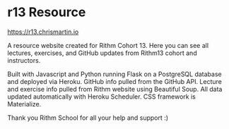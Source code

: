 # r13 Resource

https://r13.chrismartin.io

A resource website created for Rithm Cohort 13. Here you can see all lectures, exercises, and GitHub updates from Rithm13 cohort and instructors.

Built with Javascript and Python running Flask on a PostgreSQL database and deployed via Heroku. GitHub info pulled from the GitHub API. Lecture and exercise info pulled from Rithm website using Beautiful Soup. All data updated automatically with Heroku Scheduler. CSS framework is Materialize. 

Thank you Rithm School for all your help and support :)
